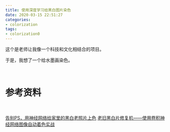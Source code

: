 ```yaml
---
title: 使用深度学习给黑白图片染色
date: 2020-03-15 22:51:27
categories:
- colorization
tags:
- colorization0
---
```

这个是老师让我像一个科技和文化相结合的项目。

于是，我想了一个给水墨画染色。

<!-- more -->

<br/>

# 参考资料

<br/>

[告别PS，用神经网络给家里的黑白老照片上色](https://zhuanlan.zhihu.com/p/35222735)
[老旧黑白片修复机——使用卷积神经网络图像自动着色实战](https://segmentfault.com/a/1190000015163077)

